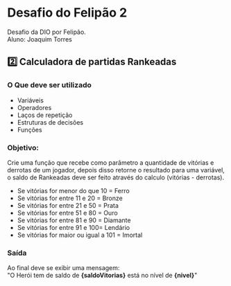 # Desafio do Felipão 2

Desafio da DIO por Felipão.  
Aluno: Joaquim Torres

## 2️⃣ Calculadora de partidas Rankeadas
### O Que deve ser utilizado

- Variáveis
- Operadores
- Laços de repetição
- Estruturas de decisões
- Funções

### Objetivo:

Crie uma função que recebe como parâmetro a quantidade de vitórias e derrotas de um jogador, depois disso retorne o resultado para uma variável, o saldo de Rankeadas deve ser feito através do calculo (vitórias - derrotas).

* Se vitórias for menor do que 10 = Ferro
* Se vitórias for entre 11 e 20 = Bronze
* Se vitórias for entre 21 e 50 = Prata
* Se vitórias for entre 51 e 80 = Ouro
* Se vitórias for entre 81 e 90 = Diamante
* Se vitórias for entre 91 e 100= Lendário
* Se vitórias for maior ou igual a 101 = Imortal

### Saída

Ao final deve se exibir uma mensagem:  
"O Herói tem de saldo de **{saldoVitorias}** está no nível de **{nivel}**"
